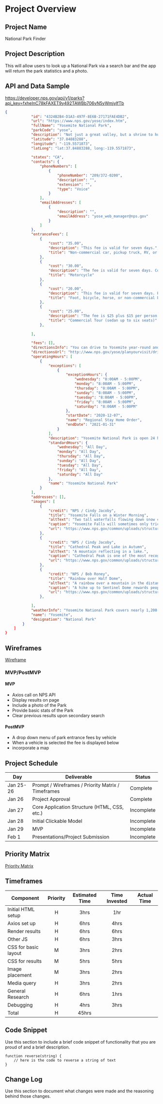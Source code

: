 # Project Overview

## Project Name

National Park Finder

## Project Description

This will allow users to look up a National Park via a search bar and the app will return the park statistics and a photo. 

## API and Data Sample

https://developer.nps.gov/api/v1/parks?api_key=fxheInC78kFAXET9y492TAWBb706vN5yWmjyIfTb

``` JSON
{
            "id": "4324B2B4-D1A3-497F-8E6B-27171FAE4DB2",
            "url": "https://www.nps.gov/yose/index.htm",
            "fullName": "Yosemite National Park",
            "parkCode": "yose",
            "description": "Not just a great valley, but a shrine to human foresight, the strength of granite, the power of glaciers, the persistence of life, and the tranquility of the High Sierra. First protected in 1864, Yosemite National Park is best known for its waterfalls, but within its nearly 1,200 square miles, you can find deep valleys, grand meadows, ancient giant sequoias, a vast wilderness area, and much more.",
            "latitude": "37.84883288",
            "longitude": "-119.5571873",
            "latLong": "lat:37.84883288, long:-119.5571873",
           
            "states": "CA",
            "contacts": {
                "phoneNumbers": [
                    {
                        "phoneNumber": "209/372-0200",
                        "description": "",
                        "extension": "",
                        "type": "Voice"
                    }
                ],
                "emailAddresses": [
                    {
                        "description": "",
                        "emailAddress": "yose_web_manager@nps.gov"
                    }
                ]
            },
            "entranceFees": [
                {
                    "cost": "35.00",
                    "description": "This fee is valid for seven days.",
                    "title": "Non-commercial car, pickup truck, RV, or van with 15 or fewer passenger seats"
                },
                {
                    "cost": "30.00",
                    "description": "The fee is valid for seven days. Cost is per motorcycle (not per person).",
                    "title": "Motorcycle"
                },
                {
                    "cost": "20.00",
                    "description": "This fee is valid for seven days. People 15 years and younger are free. Cost is per person.",
                    "title": "Foot, bicycle, horse, or non-commercial bus or van with more than 15 passenger seats"
                },
                {
                    "cost": "25.00",
                    "description": "The fee is $25 plus $15 per person.",
                    "title": "Commercial Tour (sedan up to six seats)"
                },
             
            ],
            
            "fees": [],
            "directionsInfo": "You can drive to Yosemite year-round and enter via Highways 41, 140, and 120 from the west. Tioga Pass Entrance (via Highway 120 from the east) is closed from approximately November through late May or June. Hetch Hetchy is open all year but may close intermittently due to snow. Please note that GPS units do not always provide accurate directions to or within Yosemite.",
            "directionsUrl": "http://www.nps.gov/yose/planyourvisit/driving.htm",
            "operatingHours": [
                {
                    "exceptions": [
                        {
                            "exceptionHours": {
                                "wednesday": "8:00AM - 5:00PM",
                                "monday": "8:00AM - 5:00PM",
                                "thursday": "8:00AM - 5:00PM",
                                "sunday": "8:00AM - 5:00PM",
                                "tuesday": "8:00AM - 5:00PM",
                                "friday": "8:00AM - 5:00PM",
                                "saturday": "8:00AM - 5:00PM"
                            },
                            "startDate": "2020-12-07",
                            "name": "Regional Stay Home Order",
                            "endDate": "2021-01-31"
                        }
                    ],
                    "description": "Yosemite National Park is open 24 hours per day, 365 days per year. No reservation is required to enter the park.",
                    "standardHours": {
                        "wednesday": "All Day",
                        "monday": "All Day",
                        "thursday": "All Day",
                        "sunday": "All Day",
                        "tuesday": "All Day",
                        "friday": "All Day",
                        "saturday": "All Day"
                    },
                    "name": "Yosemite National Park"
                }
            ],
            "addresses": [],
            "images": [
                {
                    "credit": "NPS / Cindy Jacoby",
                    "title": "Yosemite Falls on a Winter Morning",
                    "altText": "Two tall waterfalls flowing down snow covered granite walls.",
                    "caption": "Yosemite Falls will sometimes only trickle at the end of summer, but wet winters can rejuvenate the flow.",
                    "url": "https://www.nps.gov/common/uploads/structured_data/3C84CC4C-1DD8-B71B-0BE967E5E5D93F25.jpg"
                },
                {
                    "credit": "NPS / Cindy Jacoby",
                    "title": "Cathedral Peak and Lake in Autumn",
                    "altText": "A mountain reflecting in a lake.",
                    "caption": "Cathedral Peak is one of the most recognizable peaks in the Yosemite Wilderness.",
                    "url": "https://www.nps.gov/common/uploads/structured_data/3C84C3C0-1DD8-B71B-0BFF90B64283C3D8.jpg"
                },
                {
                    "credit": "NPS / Bob Roney",
                    "title": "Rainbow over Half Dome",
                    "altText": "A rainbow over a mountain in the distance.",
                    "caption": "A hike up to Sentinel Dome rewards people with great views of the landscape around them.",
                    "url": "https://www.nps.gov/common/uploads/structured_data/3C84C6CF-1DD8-B71B-0B1C7CB883AA8FB1.jpg"
                },
                  
            ],
            "weatherInfo": "Yosemite National Park covers nearly 1,200 square miles (3,100 square km) in the Sierra Nevada, with elevations ranging from about 2,000 feet (600 m) to 13,000 ft (4,000 m). Yosemite receives 95% of its precipitation between October and May (and over 75% between November and March). Most of Yosemite is blanketed in snow from about November through May. (Yosemite Valley can be rainy or snowy in any given winter storm.)",
            "name": "Yosemite",
            "designation": "National Park"
        }
    ]
}
```

## Wireframes

[Wireframe](https://i.imgur.com/BljceaK.jpg)

### MVP/PostMVP

#### MVP 

- Axios call on NPS API
- Display results on page
- Include a photo of the Park
- Provide basic stats of the Park
- Clear previous results upon secondary search

#### PostMVP  

- A drop down menu of park entrance fees by vehicle
- When a vehicle is selected the fee is displayed below
- incorporate a map

## Project Schedule

|  Day | Deliverable | Status
|---|---| ---|
|Jan 25-26| Prompt / Wireframes / Priority Matrix / Timeframes | Complete
|Jan 26| Project Approval | Complete
|Jan 27| Core Application Structure (HTML, CSS, etc.) | Incomplete
|Jan 28| Initial Clickable Model  | Incomplete
|Jan 29| MVP | Incomplete
|Feb 1| Presentations/Project Submission | Incomplete

## Priority Matrix

[Priority Matrix](https://i.imgur.com/Hj9mZ0X.jpg)

## Timeframes

| Component | Priority | Estimated Time | Time Invested | Actual Time |
| --- | :---: |  :---: | :---: | :---: |
| Initial HTML setup | H | 3hrs| 1hr |  |
| Axios set up | H | 6hrs| 4hrs |  |
| Render results | H | 6hrs| 6hrs |  |
| Other JS | H | 6hrs| 3hrs |  |
| CSS for basic layout | M | 3hrs| 2hrs |  |
| CSS for results | M | 5hrs| 5hrs |  |
| Image placement | M | 3hrs| 2hrs |  |
| Media query | H | 3hrs| 2hrs |  |
| General Research | H | 6hrs| 1hrs |  |
| Debugging | H | 4hrs| 3hrs |  |
| Total | H | 45hrs|  |  |

## Code Snippet

Use this section to include a brief code snippet of functionality that you are proud of and a brief description.  

```
function reverse(string) {
	// here is the code to reverse a string of text
}
```

## Change Log
 Use this section to document what changes were made and the reasoning behind those changes.
